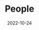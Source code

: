 ---
title: People
date: 2022-10-24

type: landing

sections:
  - block: people
    content:
      title: Meet the Team
      # Choose which groups/teams of users to display.
      #   Edit `user_groups` in each user's profile to add them to one or more of these groups.
      user_groups:
          - Principal Investigator
          - Teachers
          - Research Assistants
          - Doctoral Students
          - Master's Students
          - Graduated Students
          - Visitors

      sort_by: Params.weight
      sort_ascending: true
    design:
      show_interests: false
      show_role: true
      show_social: true
      show_publications: true
---